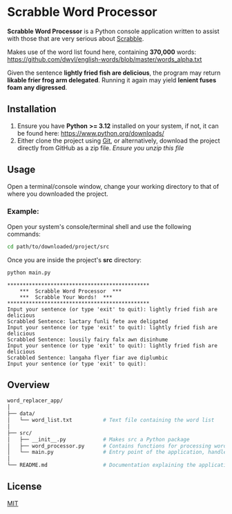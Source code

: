 # Scrabble Word Processor

**Scrabble Word Processor** is a Python console application written to assist with those that are very serious about [Scrabble](https://en.wikipedia.org/wiki/Scrabble).

Makes use of the word list found here, containing **370,000** words: https://github.com/dwyl/english-words/blob/master/words_alpha.txt

Given the sentence **lightly fried fish are delicious**, the program may return **likable frier frog arm delegated**. Running it again may yield **lenient fuses foam any digressed**.

## Installation

1. Ensure you have **Python** **>= 3.12** installed on your system, if not, it can be found here: https://www.python.org/downloads/
2. Either clone the project using [Git](https://git-scm.com/downloads), or alternatively, download the project directly from GitHub as a zip file. _Ensure you unzip this file_

## Usage

Open a terminal/console window, change your working directory to that of where you downloaded the project.

### Example:

Open your system's console/terminal shell and use the following commands:

```bash
cd path/to/downloaded/project/src
```

Once you are inside the project's **src** directory:

```bash
python main.py
```

```code
**********************************************
	***  Scrabble Word Processor  ***
	***  Scrabble Your Words!  ***
**********************************************
Input your sentence (or type 'exit' to quit): lightly fried fish are delicious
Scrabbled Sentence: lactary funli fete ave deligated
Input your sentence (or type 'exit' to quit): lightly fried fish are delicious
Scrabbled Sentence: lousily fairy falx awn disinhume
Input your sentence (or type 'exit' to quit): lightly fried fish are delicious
Scrabbled Sentence: langaha flyer fiar ave diplumbic
Input your sentence (or type 'exit' to quit):
```

## Overview

```bash
word_replacer_app/
│
├── data/
│   └── word_list.txt          # Text file containing the word list
│
├── src/
│   ├── __init__.py            # Makes src a Python package
│   ├── word_processor.py      # Contains functions for processing words
│   └── main.py                # Entry point of the application, handles user interaction
│
└── README.md                  # Documentation explaining the application, usage, etc.
```

## License

[MIT](https://choosealicense.com/licenses/mit/)

